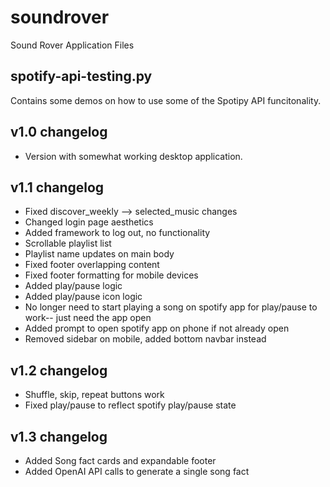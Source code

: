 # soundrover
Sound Rover Application Files
## spotify-api-testing.py
Contains some demos on how to use some of the Spotipy API funcitonality.
## v1.0 changelog
- Version with somewhat working desktop application.
## v1.1 changelog
- Fixed discover_weekly --> selected_music changes
- Changed login page aesthetics
- Added framework to log out, no functionality
- Scrollable playlist list
- Playlist name updates on main body
- Fixed footer overlapping content
- Fixed footer formatting for mobile devices
- Added play/pause logic
- Added play/pause icon logic
- No longer need to start playing a song on spotify app for play/pause to work-- just need the app open
- Added prompt to open spotify app on phone if not already open
- Removed sidebar on mobile, added bottom navbar instead
## v1.2 changelog
- Shuffle, skip, repeat buttons work
- Fixed play/pause to reflect spotify play/pause state
## v1.3 changelog
- Added Song fact cards and expandable footer
- Added OpenAI API calls to generate a single song fact
